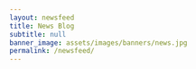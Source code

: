 ```yaml
---
layout: newsfeed
title: News Blog
subtitle: null
banner_image: assets/images/banners/news.jpg
permalink: /newsfeed/
---
```


<!-- Content here would show up above your news feed -->

